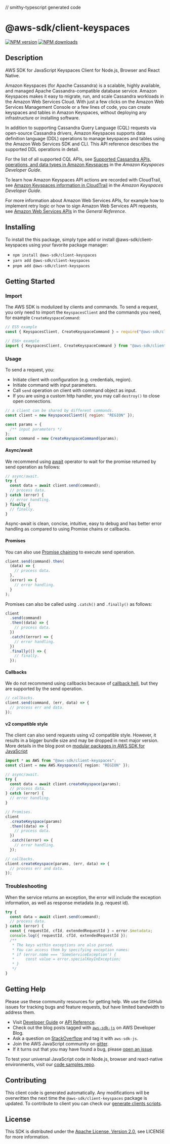 // smithy-typescript generated code

# @aws-sdk/client-keyspaces

[![NPM version](https://img.shields.io/npm/v/@aws-sdk/client-keyspaces/latest.svg)](https://www.npmjs.com/package/@aws-sdk/client-keyspaces)
[![NPM downloads](https://img.shields.io/npm/dm/@aws-sdk/client-keyspaces.svg)](https://www.npmjs.com/package/@aws-sdk/client-keyspaces)

## Description

AWS SDK for JavaScript Keyspaces Client for Node.js, Browser and React Native.

<p>Amazon Keyspaces (for Apache Cassandra) is a scalable,
highly available, and managed Apache Cassandra-compatible database service. Amazon Keyspaces makes it easy to migrate,
run, and scale Cassandra workloads in the Amazon Web Services Cloud. With just a few clicks on the Amazon Web Services Management Console or a few lines of code,
you can create keyspaces and tables in Amazon Keyspaces, without deploying any infrastructure or installing software. </p>
<p>In addition to supporting Cassandra Query Language (CQL) requests via open-source Cassandra drivers,
Amazon Keyspaces supports data definition language (DDL) operations to manage keyspaces and tables using the Amazon Web Services SDK and CLI. This API reference describes
the supported DDL operations in detail.</p>
<p>For the list of all supported CQL APIs, see <a href="https://docs.aws.amazon.com/keyspaces/latest/devguide/cassandra-apis.html">Supported Cassandra APIs, operations, and data types
in Amazon Keyspaces</a> in the <i>Amazon Keyspaces Developer
Guide</i>.</p>
<p>To learn how Amazon Keyspaces API actions are recorded with CloudTrail, see <a href="https://docs.aws.amazon.com/keyspaces/latest/devguide/logging-using-cloudtrail.html#service-name-info-in-cloudtrail">Amazon Keyspaces information in CloudTrail</a> in the <i>Amazon Keyspaces Developer
Guide</i>.</p>
<p>For more information about Amazon Web Services APIs, for example how to implement retry logic or how to sign Amazon Web Services API requests, see <a href="https://docs.aws.amazon.com/general/latest/gr/aws-apis.html">Amazon Web Services APIs</a> in the <i>General Reference</i>.</p>

## Installing

To install the this package, simply type add or install @aws-sdk/client-keyspaces
using your favorite package manager:

- `npm install @aws-sdk/client-keyspaces`
- `yarn add @aws-sdk/client-keyspaces`
- `pnpm add @aws-sdk/client-keyspaces`

## Getting Started

### Import

The AWS SDK is modulized by clients and commands.
To send a request, you only need to import the `KeyspacesClient` and
the commands you need, for example `CreateKeyspaceCommand`:

```js
// ES5 example
const { KeyspacesClient, CreateKeyspaceCommand } = require("@aws-sdk/client-keyspaces");
```

```ts
// ES6+ example
import { KeyspacesClient, CreateKeyspaceCommand } from "@aws-sdk/client-keyspaces";
```

### Usage

To send a request, you:

- Initiate client with configuration (e.g. credentials, region).
- Initiate command with input parameters.
- Call `send` operation on client with command object as input.
- If you are using a custom http handler, you may call `destroy()` to close open connections.

```js
// a client can be shared by different commands.
const client = new KeyspacesClient({ region: "REGION" });

const params = {
  /** input parameters */
};
const command = new CreateKeyspaceCommand(params);
```

#### Async/await

We recommend using [await](https://developer.mozilla.org/en-US/docs/Web/JavaScript/Reference/Operators/await)
operator to wait for the promise returned by send operation as follows:

```js
// async/await.
try {
  const data = await client.send(command);
  // process data.
} catch (error) {
  // error handling.
} finally {
  // finally.
}
```

Async-await is clean, concise, intuitive, easy to debug and has better error handling
as compared to using Promise chains or callbacks.

#### Promises

You can also use [Promise chaining](https://developer.mozilla.org/en-US/docs/Web/JavaScript/Guide/Using_promises#chaining)
to execute send operation.

```js
client.send(command).then(
  (data) => {
    // process data.
  },
  (error) => {
    // error handling.
  }
);
```

Promises can also be called using `.catch()` and `.finally()` as follows:

```js
client
  .send(command)
  .then((data) => {
    // process data.
  })
  .catch((error) => {
    // error handling.
  })
  .finally(() => {
    // finally.
  });
```

#### Callbacks

We do not recommend using callbacks because of [callback hell](http://callbackhell.com/),
but they are supported by the send operation.

```js
// callbacks.
client.send(command, (err, data) => {
  // process err and data.
});
```

#### v2 compatible style

The client can also send requests using v2 compatible style.
However, it results in a bigger bundle size and may be dropped in next major version. More details in the blog post
on [modular packages in AWS SDK for JavaScript](https://aws.amazon.com/blogs/developer/modular-packages-in-aws-sdk-for-javascript/)

```ts
import * as AWS from "@aws-sdk/client-keyspaces";
const client = new AWS.Keyspaces({ region: "REGION" });

// async/await.
try {
  const data = await client.createKeyspace(params);
  // process data.
} catch (error) {
  // error handling.
}

// Promises.
client
  .createKeyspace(params)
  .then((data) => {
    // process data.
  })
  .catch((error) => {
    // error handling.
  });

// callbacks.
client.createKeyspace(params, (err, data) => {
  // process err and data.
});
```

### Troubleshooting

When the service returns an exception, the error will include the exception information,
as well as response metadata (e.g. request id).

```js
try {
  const data = await client.send(command);
  // process data.
} catch (error) {
  const { requestId, cfId, extendedRequestId } = error.$metadata;
  console.log({ requestId, cfId, extendedRequestId });
  /**
   * The keys within exceptions are also parsed.
   * You can access them by specifying exception names:
   * if (error.name === 'SomeServiceException') {
   *     const value = error.specialKeyInException;
   * }
   */
}
```

## Getting Help

Please use these community resources for getting help.
We use the GitHub issues for tracking bugs and feature requests, but have limited bandwidth to address them.

- Visit [Developer Guide](https://docs.aws.amazon.com/sdk-for-javascript/v3/developer-guide/welcome.html)
  or [API Reference](https://docs.aws.amazon.com/AWSJavaScriptSDK/v3/latest/index.html).
- Check out the blog posts tagged with [`aws-sdk-js`](https://aws.amazon.com/blogs/developer/tag/aws-sdk-js/)
  on AWS Developer Blog.
- Ask a question on [StackOverflow](https://stackoverflow.com/questions/tagged/aws-sdk-js) and tag it with `aws-sdk-js`.
- Join the AWS JavaScript community on [gitter](https://gitter.im/aws/aws-sdk-js-v3).
- If it turns out that you may have found a bug, please [open an issue](https://github.com/aws/aws-sdk-js-v3/issues/new/choose).

To test your universal JavaScript code in Node.js, browser and react-native environments,
visit our [code samples repo](https://github.com/aws-samples/aws-sdk-js-tests).

## Contributing

This client code is generated automatically. Any modifications will be overwritten the next time the `@aws-sdk/client-keyspaces` package is updated.
To contribute to client you can check our [generate clients scripts](https://github.com/aws/aws-sdk-js-v3/tree/main/scripts/generate-clients).

## License

This SDK is distributed under the
[Apache License, Version 2.0](http://www.apache.org/licenses/LICENSE-2.0),
see LICENSE for more information.
